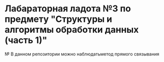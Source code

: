 # Лабараторная ладота №3 по предмету "Структуры и алгоритмы обработки данных (часть 1)"
№ В данном репозитории можно наблюдатьметод прямого связывания
